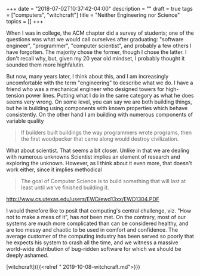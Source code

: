 +++
date = "2018-07-02T10:37:42-04:00"
description = ""
draft = true
tags = ["computers", "witchcraft"]
title = "Neither Engineering nor Science"
topics = []
+++

When I was in college, the ACM chapter did a survey of students; one of
the questions was what we would call ourselves after graduating:
"software engineer", "programmer", "computer scientist", and probably
a few others I have forgotten.  The majority chose the former, though
I chose the latter.  I don't recall why, but, given my 20 year old mindset,
I probably thought it sounded them more highfalutin.

But now, many years later, I think about this, and I am increasingly
uncomfortable with the term "engineering" to describe what we do.
I have a friend who was a mechanical engineer who designed
towers for high-tension power lines.
Putting what I do in the same category as what he does seems very wrong.
On some level, you can say we are both building things,
but he is building using components with known properties which behave consistently.
On the other hand I am building with numerous components of variable quality


> If builders built buildings the way programmers wrote programs, then the first woodpecker that came along would destroy civilization.

What about scientist.  That seems a bit closer.
Unlike 
in that we are dealing with numerous unknowns
Scientist implies an element of research and
exploring the unknown.  However, as I think about it even more,
that doesn't work either, since it implies methodical 

> The goal of Computer Science is to build something that will last at least until we've finished building it.

http://www.cs.utexas.edu/users/EWD/ewd13xx/EWD1304.PDF

I would therefore like to posit that computing's central challenge, viz. "How not to make a mess of it", has _not_ been met.  On the contrary, most of our systems are much more complicated than can be considered healthy, and are too messy and chaotic to be used in comfort and confidence.  The average customer of the computing industry has been served so poorly that he expects his system to crash all the time, and we witness a massive world-wide distribution of bug-ridden software for which we should be deeply ashamed.

[witchcraft]({{<relref " 2019-10-08-witchcraft.md">}})  
